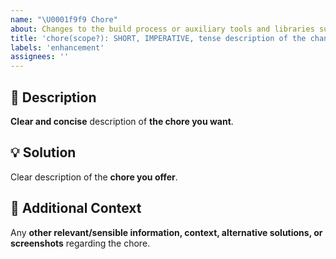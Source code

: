 ```yaml
---
name: "\U0001f9f9 Chore"
about: Changes to the build process or auxiliary tools and libraries such as documentation generation.
title: 'chore(scope?): SHORT, IMPERATIVE, tense description of the change'
labels: 'enhancement'
assignees: ''
---
```

<!-- **********************************************************************************************
Hey! 🍻

Please search open and closed chore requests before submitting a new chore request.
Existing chore requests may present your particular change or similar enough
to contribute to that, thus simplify and make the chore request more clear.
*********************************************************************************************** -->

🚀 Description
---------------------------------------------------------------------------------------------------

**Clear and concise** description of **the chore you want**.

💡 Solution
---------------------------------------------------------------------------------------------------

Clear description of the **chore you offer**.

💬 Additional Context
---------------------------------------------------------------------------------------------------

Any **other relevant/sensible information, context, alternative solutions, or screenshots** regarding the chore.
